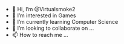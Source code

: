 - 👋 Hi, I’m @Virtualsmoke2
- 👀 I’m interested in Games
- 🌱 I’m currently learning Computer Science
- 💞️ I’m looking to collaborate on ...
- 📫 How to reach me ...

<!---
Virtualsmoke2/Virtualsmoke2 is a ✨ special ✨ repository because its `README.md` (this file) appears on your GitHub profile.
You can click the Preview link to take a look at your changes.
--->

